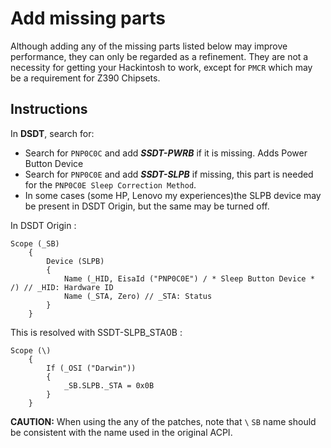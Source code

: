 # Add missing parts
Although adding any of the missing parts listed below may improve performance, they can only be regarded as a refinement. They are not a necessity for getting your Hackintosh to work, except for `PMCR` which may be a requirement for Z390 Chipsets.

## Instructions

In **DSDT**, search for:

- Search for `PNP0C0C` and add ***SSDT-PWRB*** if it is missing. Adds Power Button Device
- Search for `PNP0C0E` and add ***SSDT-SLPB*** if missing, this part is needed for the `PNP0C0E Sleep Correction Method`.
- In some cases (some HP, Lenovo my experiences)the SLPB device may be present in DSDT Origin, but the same may be turned off.

In DSDT Origin :
```
Scope (_SB)
    {
        Device (SLPB)
        {
            Name (_HID, EisaId ("PNP0C0E") / * Sleep Button Device * /) // _HID: Hardware ID
            Name (_STA, Zero) // _STA: Status
        }
    }
```
This is resolved with SSDT-SLPB_STA0B :
```
Scope (\)
    {
        If (_OSI ("Darwin"))
        {
            _SB.SLPB._STA = 0x0B
        }
    }
```
**CAUTION:** When using the any of the patches, note that `\` `SB` name should be consistent with the name used in the original ACPI.
